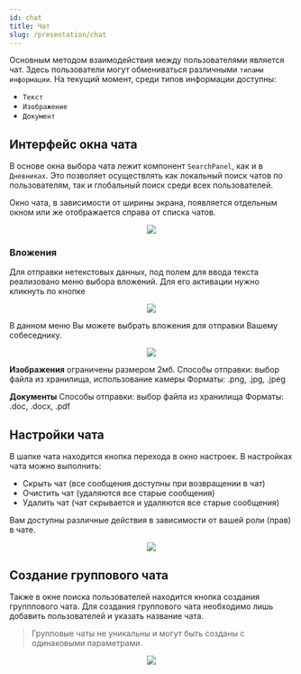 ```yaml
---
id: chat
title: Чат
slug: /presentation/chat
---
```


Основным методом взаимодействия между пользователями является чат. Здесь пользователи могут обмениваться различными `типами информации`.
На текущий момент, среди типов информации доступны:

- `Текст`
- `Изображение`
- `Документ`

## Интерфейс окна чата

В основе окна выбора чата лежит компонент `SearchPanel`, как и в `Дневниках`. Это позволяет осуществлять как локальный поиск чатов по пользователям, так и глобальный поиск среди всех пользователей.

Окно чата, в зависимоcти от ширины экрана, появляется отдельным окном или же отображается справа от списка чатов.

<div align="center">
    <img type="imgscreen" src="/WM_doc/img/presentation/chat/chatViewOpen.png"/>
</div>

### Вложения

Для отправки нетекстовых данных, под полем для ввода текста реализовано меню выбора вложений. Для его активации нужно кликнуть по кнопке <i class="fa fa-puzzle-piece d"></i>

<div align="center"><img type="imgscreen" src="/WM_doc/img/presentation/chat/chatAssetsMenu.png"/></div>

В данном меню Вы можете выбрать вложения для отправки Вашему собеседнику.

<div align="center"><img type="imgscreen" src="/WM_doc/img/presentation/chat/chatAssetsReady.png"/></div>

**Изображения** ограничены размером 2мб. 
Способы отправки: выбор файла из хранилища, использование камеры
Форматы: .png, .jpg, .jpeg

**Документы**
Способы отправки: выбор файла из хранилища
Форматы: .doc, .docx, .pdf 

## Настройки чата

В шапке чата находится кнопка перехода в окно настроек.
В настройках чата можно выполнить:

- Скрыть чат (все сообщения доступны при возвращении в чат)
- Очистить чат (удаляются все старые сообщения)
- Удалить чат (чат скрывается и удаляются все старые сообщения)

Вам доступны различные действия в зависимости от вашей роли (прав) в чате.

<div align="center"><img type="imgscreen" src="/WM_doc/img/presentation/chat/chatSettings.png"/></div>

## Создание группового чата

Также в окне поиска пользователей находится кнопка создания групппового чата. Для создания группового чата необходимо лишь добавить пользователей и указать название чата.

> Групповые чаты не уникальны и могут быть созданы с одинаковыми параметрами.

<div align="center"><img type="imgscreen" src="/WM_doc/img/presentation/chat/chatCreate.png"/></div>
